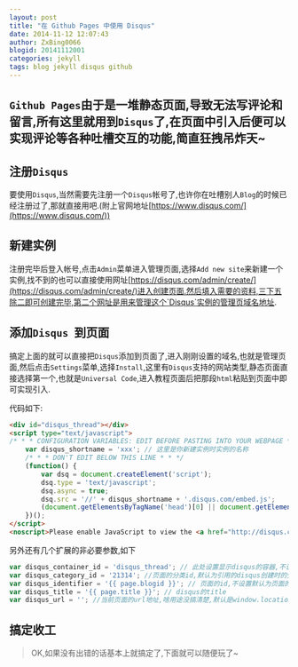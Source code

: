 ```yaml
---
layout: post
title: "在 Github Pages 中使用 Disqus"
date: 2014-11-12 12:07:43
author: ZxBing0066
blogid: 20141112001
categories: jekyll
tags: blog jekyll disqus github
---
```


## `Github Pages`由于是一堆静态页面,导致无法写评论和留言,所有这里就用到`Disqus`了,在页面中引入后便可以实现评论等各种吐槽交互的功能,简直狂拽吊炸天~

## 注册`Disqus `

要使用`Disqus`,当然需要先注册一个`Disqus`帐号了,也许你在吐槽别人`Blog`的时候已经注册过了,那就直接用吧.(附上官网地址[https://www.disqus.com/](https://www.disqus.com/))

## 新建实例

注册完毕后登入帐号,点击`Admin`菜单进入管理页面,选择`Add new site`来新建一个实例,找不到的也可以直接使用网址[https://disqus.com/admin/create/](https://disqus.com/admin/create/)进入创建页面.然后填入需要的资料,三下五除二即可创建完毕,第二个网址是用来管理这个`Disqus`实例的管理页域名地址.

## 添加`Disqus `到页面

搞定上面的就可以直接把`Disqus`添加到页面了,进入刚刚设置的域名,也就是管理页面,然后点击`Settings`菜单,选择`Install`,这里有`Disqus`支持的网站类型,静态页面直接选择第一个,也就是`Universal Code`,进入教程页面后把那段`html`粘贴到页面中即可实现引入.

代码如下:

```html
<div id="disqus_thread"></div> 
<script type="text/javascript">
/* * * CONFIGURATION VARIABLES: EDIT BEFORE PASTING INTO YOUR WEBPAGE * * */
    var disqus_shortname = 'xxx'; // 这里是你新建实例时实例的名称
    /* * * DON'T EDIT BELOW THIS LINE * * */
    (function() {
        var dsq = document.createElement('script'); 
        dsq.type = 'text/javascript'; 
        dsq.async = true;
        dsq.src = '//' + disqus_shortname + '.disqus.com/embed.js';
        (document.getElementsByTagName('head')[0] || document.getElementsByTagName('body')[0]).appendChild(dsq);
    })();
</script>
<noscript>Please enable JavaScript to view the <a href="http://disqus.com/?ref_noscript">comments powered by Disqus.</a></noscript>
```

另外还有几个扩展的非必要参数,如下

```javascript
var disqus_container_id = 'disqus_thread'; // 此处设置显示disqus的容器,不设置时默认为disqus_thread
var disqus_category_id = '21314'; //页面的分类id,默认为引用的disqus创建时的分类,可在./admin/settings/advanced/页面中管理分类及查看分类id
var disqus_identifier = '{{ page.blogid }}'; // 页面的id,不设置默认为页面的url,当blog迁移时url会变动会导致很麻烦,所以做好还是每篇blog单独设置一下
var disqus_title = '{{ page.title }}'; // disqus的title
var disqus_url = ''; //当前页面的url地址,啥用途没搞清楚,默认是window.location.href,一般无需设置(大概吧~)
```

## 搞定收工

> OK,如果没有出错的话基本上就搞定了,下面就可以随便玩了~